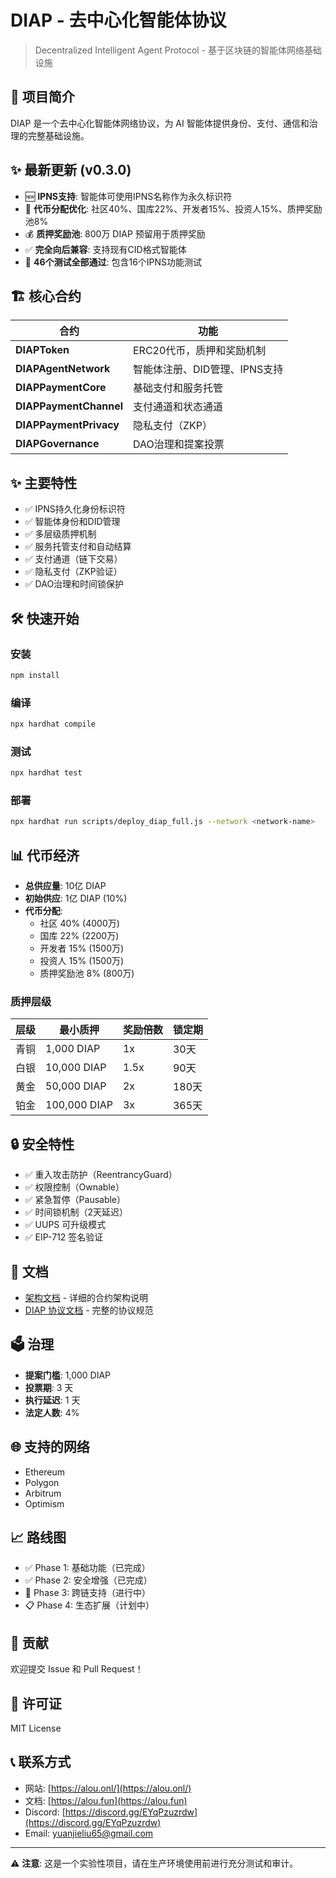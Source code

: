 ﻿# DIAP - 去中心化智能体协议

> Decentralized Intelligent Agent Protocol - 基于区块链的智能体网络基础设施

## 🚀 项目简介

DIAP 是一个去中心化智能体网络协议，为 AI 智能体提供身份、支付、通信和治理的完整基础设施。

## ✨ 最新更新 (v0.3.0)

- 🆕 **IPNS支持**: 智能体可使用IPNS名称作为永久标识符
- 🔄 **代币分配优化**: 社区40%、国库22%、开发者15%、投资人15%、质押奖励池8%
- 💰 **质押奖励池**: 800万 DIAP 预留用于质押奖励
- ✅ **完全向后兼容**: 支持现有CID格式智能体
- 🧪 **46个测试全部通过**: 包含16个IPNS功能测试

## 🏗️ 核心合约

| 合约 | 功能 |
|------|------|
| **DIAPToken** | ERC20代币，质押和奖励机制 |
| **DIAPAgentNetwork** | 智能体注册、DID管理、IPNS支持 |
| **DIAPPaymentCore** | 基础支付和服务托管 |
| **DIAPPaymentChannel** | 支付通道和状态通道 |
| **DIAPPaymentPrivacy** | 隐私支付（ZKP） |
| **DIAPGovernance** | DAO治理和提案投票 |

## ✨ 主要特性

- ✅ IPNS持久化身份标识符
- ✅ 智能体身份和DID管理
- ✅ 多层级质押机制
- ✅ 服务托管支付和自动结算
- ✅ 支付通道（链下交易）
- ✅ 隐私支付（ZKP验证）
- ✅ DAO治理和时间锁保护

## 🛠️ 快速开始

### 安装

```bash
npm install
```

### 编译

```bash
npx hardhat compile
```

### 测试

```bash
npx hardhat test
```

### 部署

```bash
npx hardhat run scripts/deploy_diap_full.js --network <network-name>
```

## 📊 代币经济

- **总供应量**: 10亿 DIAP
- **初始供应**: 1亿 DIAP (10%)
- **代币分配**: 
  - 社区 40% (4000万)
  - 国库 22% (2200万)
  - 开发者 15% (1500万)
  - 投资人 15% (1500万)
  - 质押奖励池 8% (800万)

### 质押层级

| 层级 | 最小质押 | 奖励倍数 | 锁定期 |
|------|----------|----------|--------|
| 青铜 | 1,000 DIAP | 1x | 30天 |
| 白银 | 10,000 DIAP | 1.5x | 90天 |
| 黄金 | 50,000 DIAP | 2x | 180天 |
| 铂金 | 100,000 DIAP | 3x | 365天 |

## 🔒 安全特性

- ✅ 重入攻击防护（ReentrancyGuard）
- ✅ 权限控制（Ownable）
- ✅ 紧急暂停（Pausable）
- ✅ 时间锁机制（2天延迟）
- ✅ UUPS 可升级模式
- ✅ EIP-712 签名验证

## 📖 文档

- [架构文档](./ARCHITECTURE.md) - 详细的合约架构说明
- [DIAP 协议文档](./DIAP_README.md) - 完整的协议规范

## 🗳️ 治理

- **提案门槛**: 1,000 DIAP
- **投票期**: 3 天
- **执行延迟**: 1 天
- **法定人数**: 4%

## 🌐 支持的网络

- Ethereum
- Polygon
- Arbitrum
- Optimism

## 📈 路线图

- ✅ Phase 1: 基础功能（已完成）
- ✅ Phase 2: 安全增强（已完成）
- 🚧 Phase 3: 跨链支持（进行中）
- 📋 Phase 4: 生态扩展（计划中）

## 🤝 贡献

欢迎提交 Issue 和 Pull Request！

## 📄 许可证

MIT License

## 📞 联系方式

- 网站: [https://alou.onl/](https://alou.onl/)
- 文档: [https://alou.fun](https://alou.fun)
- Discord: [https://discord.gg/EYqPzuzrdw](https://discord.gg/EYqPzuzrdw)
- Email: yuanjieliu65@gmail.com

---

⚠️ **注意**: 这是一个实验性项目，请在生产环境使用前进行充分测试和审计。
